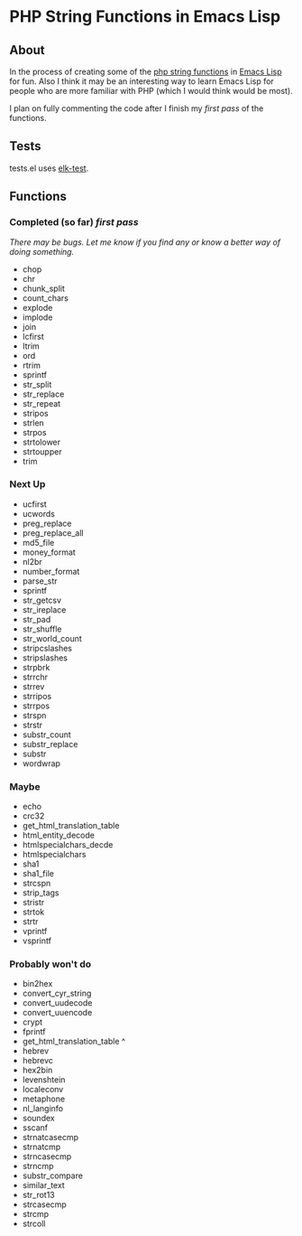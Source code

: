 # PHP String Functions in Emacs Lisp

## About

In the process of creating some of the [php string functions](http://php.net/manual/en/ref.strings.php) in [Emacs Lisp](http://en.wikipedia.org/wiki/Emacs_Lisp) for fun. Also I think it may be an interesting way to learn Emacs Lisp for people who are more familiar with PHP (which I would think would be most).

I plan on fully commenting the code after I finish my *first pass* of the functions.

## Tests

tests.el uses [elk-test](http://nschum.de/src/emacs/elk-test/).

## Functions 

### Completed (so far) *first pass*

*There may be bugs. Let me know if you find any or know a better way of doing something.*

* chop
* chr
* chunk_split
* count_chars
* explode
* implode
* join
* lcfirst
* ltrim
* ord
* rtrim
* sprintf
* str_split
* str_replace
* str_repeat
* stripos
* strlen
* strpos
* strtolower
* strtoupper
* trim

### Next Up

* ucfirst
* ucwords
* preg_replace
* preg_replace_all
* md5_file
* money_format
* nl2br
* number_format
* parse_str
* sprintf
* str_getcsv
* str_ireplace
* str_pad
* str_shuffle
* str_world_count
* stripcslashes
* stripslashes
* strpbrk
* strrchr
* strrev
* strripos
* strrpos
* strspn
* strstr
* substr_count
* substr_replace
* substr
* wordwrap

### Maybe
* echo
* crc32
* get_html_translation_table
* html_entity_decode
* htmlspecialchars_decde
* htmlspecialchars
* sha1
* sha1_file
* strcspn
* strip_tags
* stristr
* strtok
* strtr
* vprintf
* vsprintf

### Probably won't do
* bin2hex
* convert_cyr_string
* convert_uudecode
* convert_uuencode
* crypt
* fprintf
* get_html_translation_table ^
* hebrev
* hebrevc
* hex2bin
* levenshtein
* localeconv
* metaphone
* nl_langinfo
* soundex
* sscanf
* strnatcasecmp
* strnatcmp
* strncasecmp
* strncmp
* substr_compare
* similar_text
* str_rot13
* strcasecmp
* strcmp
* strcoll


